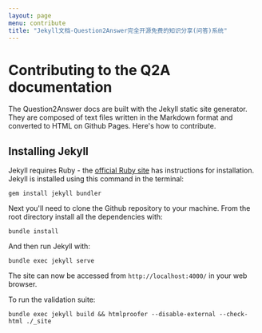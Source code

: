```yaml
---
layout: page
menu: contribute
title: "Jekyll文档-Question2Answer完全开源免费的知识分享(问答)系统"
---
```


# Contributing to the Q2A documentation

The Question2Answer docs are built with the Jekyll static site generator. They are composed of text files written in the Markdown format and converted to HTML on Github Pages. Here's how to contribute.


## Installing Jekyll

Jekyll requires Ruby - the [official Ruby site](https://www.ruby-lang.org/en/downloads/) has instructions for installation. Jekyll is installed using this command in the terminal:

	gem install jekyll bundler

Next you'll need to clone the Github repository to your machine. From the root directory install all the dependencies with:

	bundle install

And then run Jekyll with:

	bundle exec jekyll serve

The site can now be accessed from `http://localhost:4000/` in your web browser.

To run the validation suite:

	bundle exec jekyll build && htmlproofer --disable-external --check-html ./_site
